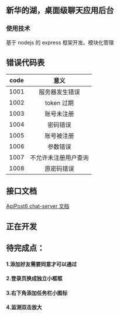 ## 新华的湖，桌面级聊天应用后台

### 使用技术

基于 nodejs 的 express 框架开发。模块化管理

## 错误代码表

| code |         意义         |
| :--: | :------------------: |
| 1001 |    服务器发生错误    |
| 1002 |      token 过期      |
| 1003 |      账号未注册      |
| 1004 |       密码错误       |
| 1005 |      账号被注册      |
| 1006 |       参数错误       |
| 1007 | 不允许未注册用户查询 |
| 1008 |      原密码错误      |

## 接口文档

[ApiPost6 chat-server 文档](https://console-docs.apipost.cn/preview/fa11bc47a236be4d/8fa8cdeb15b6498e)

## 正在开发

## 待完成点：

#### 1.添加好友需要同意才可以通过

#### 2.登录页换成独立小框框

#### 3.右下角添加任务栏小图标

#### 4.监测双击放大
